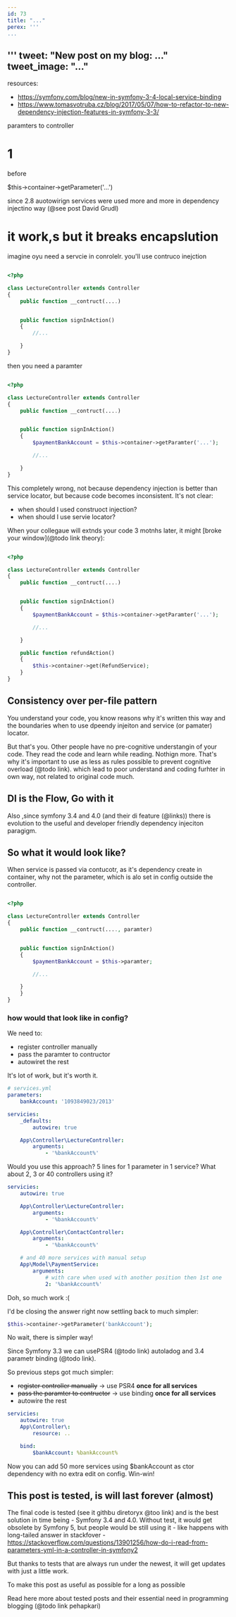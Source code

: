 ```yaml
---
id: 73
title: "..."
perex: '''
...
```

'''
tweet: "New post on my blog: ..."
tweet_image: "..."
---



resources:

- https://symfony.com/blog/new-in-symfony-3-4-local-service-binding
- https://www.tomasvotruba.cz/blog/2017/05/07/how-to-refactor-to-new-dependency-injection-features-in-symfony-3-3/

paramters to controller



# 1

before

$this->container->getParameter('...')

since 2.8 auotowirign services were used more and more in dependency injectino way (@see post David Grudl)




# it work,s but it breaks encapslution

imagine oyu need a servcie in conrolelr. you'll use contruco inejction


```php

<?php

class LectureController extends Controller
{
	public function __contruct(....)


	public function signInAction()
	{
		//...

	}
}
``` 


then you need a paramter



```php

<?php

class LectureController extends Controller
{
	public function __contruct(....)


	public function signInAction()
	{
		$paymentBankAccount = $this->container->getParamter('...');

		//...

	}
}
``` 

This completely wrong, not because dependency injection is better than service locator, but because code becomes inconsistent. It's not clear:

- when should I used construoct injection?
- when should I use servie locator?


When your collegaue will extnds your code 3 motnhs later, it might [broke your window](@todo link theory):

```php

<?php

class LectureController extends Controller
{
	public function __contruct(....)


	public function signInAction()
	{
		$paymentBankAccount = $this->container->getParamter('...');

		//...

	}

	public function refundAction()
	{
		$this->container->get(RefundService);
	}
}
``` 

## Consistency over per-file pattern

You understand your code, you know reasons why it's written this way and the boundaries when to use dpeendy injeiton and service (or pamater) locator.

But that's you. Other people have no pre-cognitive understangin of your code. They read the code and learn while reading. Nothign more. That's why it's important to use as less as rules possible to prevent cognitive overload (@todo link). which lead to poor understand and coding furhter in own way, not related to original code much.

## DI is the Flow, Go with it

Also ,since symfony 3.4 and 4.0 (and their di feature (@links)) there is evolution to the useful and developer friendly dependency injeciton paragigm.

## So what it would look like?

When service is passed via contucotr, as it's dependency create in container, why not the parameter, which is alo set in config outside the controller.

```php

<?php

class LectureController extends Controller
{
	public function __contruct(...., paramter)


	public function signInAction()
	{
		$paymentBankAccount = $this->paramter;

		//...

	}
	}
}
``` 

### how would that look like in config?

We need to:

- register controller manually
- pass the paramter to contructor
- autowiret the rest

It's lot of work, but it's worth it.

```yml
# services.yml
parameters:
	bankAccount: '1093849023/2013'

servicies:
	_defaults:
		autowire: true

	App\Controller\LectureController:
		arguments:
			- '%bankAccount%'
```


Would you use this approach? 5 lines for 1 parameter in 1 service?
What about 2, 3 or 40 controllers using it?

```yml
servicies:
	autowire: true

	App\Controller\LectureController:
		arguments:
			- '%bankAccount%'

	App\Controller\ContactController:
		arguments:
			- '%bankAccount%'

	# and 40 more services with manual setup
	App\Model\PaymentService:
		arguments:
			# with care when used with another position then 1st one
			2: '%bankAccount%'
```

Doh, so much work :(

I'd be closing the answer right now settling back to much simpler:

```php
$this->container->getParameter('bankAccount');
```

No wait, there is simpler way!


Since Symfony 3.3 we can usePSR4 (@todo link) autoladog and 3.4 parametr binding (@todo link).

So previous steps got much simpler:

- <strike>register controller manually</strike> → use PSR4 **once for all services**
- <strike>pass the paramter to contructor</strike> → use binding **once for all services**
- autowire the rest

```yml
servicies:
	autowire: true
	App\Controller\:
		resource: ..

	bind:
		$bankAccount: %bankAccount%
```


Now you can add 50 more services using $bankAccount as ctor dependency with no extra edit on config. Win-win!



## This post is tested, is will last forever (almost)


The final code is tested (see it githbu diretoryx @too link) and is the best solution in time being - Symfony 3.4 and 4.0.
Without test, it would get obsolete by Symfony 5, but people would be still using it - like happens with long-tailed answer in stackfover - https://stackoverflow.com/questions/13901256/how-do-i-read-from-parameters-yml-in-a-controller-in-symfony2

But thanks to tests that are always run under the newest, it will get updates with just a little work.

To make this post as useful as possible for a long as possible



Read here more about tested posts and their essential need in programming blogging (@todo link pehapkari)

